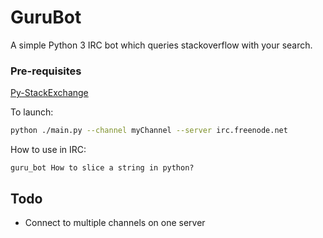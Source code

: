 # GuruBot #

A simple Python 3 IRC bot which queries stackoverflow with your search.

### Pre-requisites ###
[Py-StackExchange](https://github.com/lucjon/Py-StackExchange)

To launch:

```bash
python ./main.py --channel myChannel --server irc.freenode.net
```

How to use in IRC:
```
guru_bot How to slice a string in python?
```

## Todo ##
 - Connect to multiple channels on one server